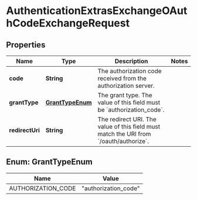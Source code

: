 

# AuthenticationExtrasExchangeOAuthCodeExchangeRequest


## Properties

| Name | Type | Description | Notes |
|------------ | ------------- | ------------- | -------------|
|**code** | **String** | The authorization code received from the authorization server. |  |
|**grantType** | [**GrantTypeEnum**](#GrantTypeEnum) | The grant type. The value of this field must be &#x60;authorization_code&#x60;. |  |
|**redirectUri** | **String** | The redirect URI. The value of this field must match the URI from &#x60;/oauth/authorize&#x60;. |  |



## Enum: GrantTypeEnum

| Name | Value |
|---- | -----|
| AUTHORIZATION_CODE | &quot;authorization_code&quot; |



